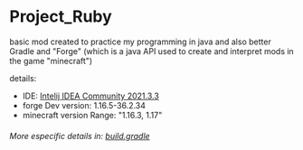 # Project_Ruby

basic mod created to practice my programming in java and also better Gradle and "Forge" 
(which is a java API used to create and interpret mods in the game "minecraft")

details:

- IDE: [Intelij IDEA Community 2021.3.3](https://www.jetbrains.com/pt-br/idea/download/#section=windows)
- forge Dev version: 1.16.5-36.2.34
- minecraft version Range: "1.16.3, 1.17"

###### More especific details in: [build.gradle](https://github.com/Luiz-AVcruz/Project_Ruby/blob/master/build.gradle)
